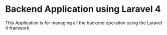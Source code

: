 # Backend Application using Laravel 4

This Application is for managing all the backend operation using the Laravel 4 framwork